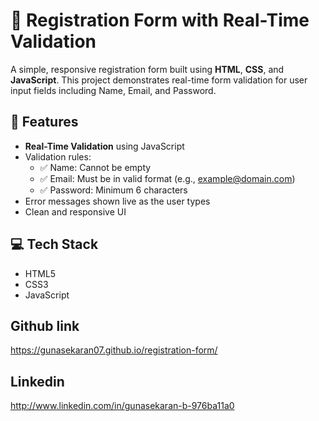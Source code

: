 # 📝 Registration Form with Real-Time Validation

A simple, responsive registration form built using **HTML**, **CSS**, and **JavaScript**. This project demonstrates real-time form validation for user input fields including Name, Email, and Password.

## 🚀 Features

- **Real-Time Validation** using JavaScript
- Validation rules:
  - ✅ Name: Cannot be empty
  - ✅ Email: Must be in valid format (e.g., example@domain.com)
  - ✅ Password: Minimum 6 characters
- Error messages shown live as the user types
- Clean and responsive UI

## 💻 Tech Stack

- HTML5
- CSS3
- JavaScript

## Github link

https://gunasekaran07.github.io/registration-form/

## Linkedin 

http://www.linkedin.com/in/gunasekaran-b-976ba11a0


